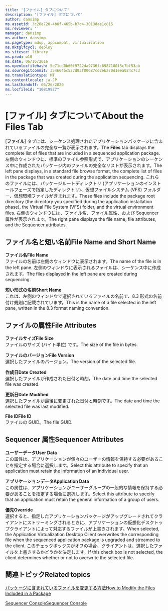 ```yaml
---
title: '[ファイル] タブについて'
description: '[ファイル] タブについて'
author: dansimp
ms.assetid: 3c20e720-4b0f-465b-b7c4-3013dae1c815
ms.reviewer: ''
manager: dansimp
ms.author: dansimp
ms.pagetype: mdop, appcompat, virtualization
ms.mktglfcycl: deploy
ms.sitesec: library
ms.prod: w10
ms.date: 06/16/2016
ms.openlocfilehash: 5e71cd0b60f9722da9736fc6987100f5c7bf53ab
ms.sourcegitcommit: 354664bc527d93f80687cd2eba70d1eea024c7c3
ms.translationtype: MT
ms.contentlocale: ja-JP
ms.lasthandoff: 06/26/2020
ms.locfileid: "10819927"
---
```

# <span data-ttu-id="cbe34-103">[ファイル] タブについて</span><span class="sxs-lookup"><span data-stu-id="cbe34-103">About the Files Tab</span></span>


<span data-ttu-id="cbe34-104">[**ファイル**] タブには、シーケンス処理されたアプリケーションパッケージに含まれているファイルの完全な一覧が表示されます。</span><span class="sxs-lookup"><span data-stu-id="cbe34-104">The **Files** tab displays the complete list of files that are included in a sequenced application package.</span></span> <span data-ttu-id="cbe34-105">左側のウィンドウに、標準のファイル参照形式で、アプリケーションのシーケンス中に作成されたパッケージ内のファイルの完全なリストが表示されます。</span><span class="sxs-lookup"><span data-stu-id="cbe34-105">The left pane displays, in a standard file browse format, the complete list of files in the package that was created during the application sequencing.</span></span> <span data-ttu-id="cbe34-106">これらのファイルには、パッケージルートディレクトリ (アプリケーションのインストールフェーズで指定したディレクトリ)、仮想ファイルシステム (VFS) フォルダー、仮想環境ファイルが含まれます。</span><span class="sxs-lookup"><span data-stu-id="cbe34-106">These files include the package root directory (the directory you specified during the application installation phase), the Virtual File System (VFS) folder, and the virtual environment files.</span></span> <span data-ttu-id="cbe34-107">右側のウィンドウには、ファイル名、ファイル属性、および Sequencer 属性が表示されます。</span><span class="sxs-lookup"><span data-stu-id="cbe34-107">The right pane displays the file name, file attributes, and the Sequencer attributes.</span></span>

## <span data-ttu-id="cbe34-108">ファイル名と短い名前</span><span class="sxs-lookup"><span data-stu-id="cbe34-108">File Name and Short Name</span></span>


<a href="" id="file-name"></a>**<span data-ttu-id="cbe34-109">ファイル名</span><span class="sxs-lookup"><span data-stu-id="cbe34-109">File Name</span></span>**  
<span data-ttu-id="cbe34-110">ファイルの名前は左側のウィンドウに表示されます。</span><span class="sxs-lookup"><span data-stu-id="cbe34-110">The name of the file is in the left pane.</span></span> <span data-ttu-id="cbe34-111">左側のウィンドウに表示されるファイルは、シーケンス中に作成されます。</span><span class="sxs-lookup"><span data-stu-id="cbe34-111">The files displayed in the left pane are created during sequencing.</span></span>

<a href="" id="short-name"></a>**<span data-ttu-id="cbe34-112">短い形式の名前</span><span class="sxs-lookup"><span data-stu-id="cbe34-112">Short Name</span></span>**  
<span data-ttu-id="cbe34-113">これは、左側のウィンドウで選択されているファイルの名前で、8.3 形式の名前付け規則に記載されています。</span><span class="sxs-lookup"><span data-stu-id="cbe34-113">This is the name of a file selected in the left pane, written in the 8.3 format naming convention.</span></span>

## <span data-ttu-id="cbe34-114">ファイルの属性</span><span class="sxs-lookup"><span data-stu-id="cbe34-114">File Attributes</span></span>


<a href="" id="file-size"></a>**<span data-ttu-id="cbe34-115">ファイルサイズ</span><span class="sxs-lookup"><span data-stu-id="cbe34-115">File Size</span></span>**  
<span data-ttu-id="cbe34-116">ファイルのサイズ (バイト単位) です。</span><span class="sxs-lookup"><span data-stu-id="cbe34-116">The size of the file in bytes.</span></span>

<a href="" id="file-version"></a>**<span data-ttu-id="cbe34-117">ファイルのバージョン</span><span class="sxs-lookup"><span data-stu-id="cbe34-117">File Version</span></span>**  
<span data-ttu-id="cbe34-118">選択したファイルのバージョン。</span><span class="sxs-lookup"><span data-stu-id="cbe34-118">The version of the selected file.</span></span>

<a href="" id="date-created"></a>**<span data-ttu-id="cbe34-119">作成日</span><span class="sxs-lookup"><span data-stu-id="cbe34-119">Date Created</span></span>**  
<span data-ttu-id="cbe34-120">選択したファイルが作成された日付と時刻。</span><span class="sxs-lookup"><span data-stu-id="cbe34-120">The date and time the selected file was created.</span></span>

<a href="" id="date-modified"></a>**<span data-ttu-id="cbe34-121">更新日</span><span class="sxs-lookup"><span data-stu-id="cbe34-121">Date Modified</span></span>**  
<span data-ttu-id="cbe34-122">選択したファイルが最後に変更された日付と時刻です。</span><span class="sxs-lookup"><span data-stu-id="cbe34-122">The date and time the selected file was last modified.</span></span>

<a href="" id="file-id"></a>**<span data-ttu-id="cbe34-123">File ID</span><span class="sxs-lookup"><span data-stu-id="cbe34-123">File ID</span></span>**  
<span data-ttu-id="cbe34-124">ファイルの GUID。</span><span class="sxs-lookup"><span data-stu-id="cbe34-124">The file GUID.</span></span>

## <span data-ttu-id="cbe34-125">Sequencer 属性</span><span class="sxs-lookup"><span data-stu-id="cbe34-125">Sequencer Attributes</span></span>


<a href="" id="user-data"></a>**<span data-ttu-id="cbe34-126">ユーザーデータ</span><span class="sxs-lookup"><span data-stu-id="cbe34-126">User Data</span></span>**  
<span data-ttu-id="cbe34-127">この属性は、アプリケーションが個々のユーザーの情報を保持する必要があることを指定する場合に選択します。</span><span class="sxs-lookup"><span data-stu-id="cbe34-127">Select this attribute to specify that an application must retain the information of an individual user.</span></span>

<a href="" id="application-data"></a>**<span data-ttu-id="cbe34-128">アプリケーションデータ</span><span class="sxs-lookup"><span data-stu-id="cbe34-128">Application Data</span></span>**  
<span data-ttu-id="cbe34-129">この属性は、アプリケーションがユーザーグループの一般的な情報を保持する必要があることを指定する場合に選択します。</span><span class="sxs-lookup"><span data-stu-id="cbe34-129">Select this attribute to specify that an application must retain the general information of a group of users.</span></span>

<a href="" id="override"></a>**<span data-ttu-id="cbe34-130">優先</span><span class="sxs-lookup"><span data-stu-id="cbe34-130">Override</span></span>**  
<span data-ttu-id="cbe34-131">選択すると、指定したアプリケーションパッケージがアップグレードされてクライアントにストリーミングされるときに、アプリケーションの仮想化デスクトップクライアントによって対応するファイルが上書きされます。</span><span class="sxs-lookup"><span data-stu-id="cbe34-131">When selected, the Application Virtualization Desktop Client overwrites the corresponding file when the sequenced application package is upgraded and streamed to the client.</span></span> <span data-ttu-id="cbe34-132">このチェックボックスがオフの場合、クライアントは、選択したファイルを上書きするかどうかを決定します。</span><span class="sxs-lookup"><span data-stu-id="cbe34-132">If this check box is not selected, the client determines whether or not to overwrite the selected file.</span></span>

## <span data-ttu-id="cbe34-133">関連トピック</span><span class="sxs-lookup"><span data-stu-id="cbe34-133">Related topics</span></span>


[<span data-ttu-id="cbe34-134">パッケージに含まれているファイルを変更する方法</span><span class="sxs-lookup"><span data-stu-id="cbe34-134">How to Modify the Files Included in a Package</span></span>](how-to-modify-the-files-included-in-a-package.md)

[<span data-ttu-id="cbe34-135">Sequencer Console</span><span class="sxs-lookup"><span data-stu-id="cbe34-135">Sequencer Console</span></span>](sequencer-console.md)

 

 





